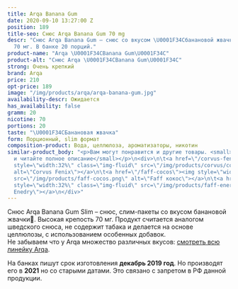 ```yaml
---
title: Arqa Banana Gum
date: 2020-09-10 13:27:00 Z
position: 189
title-seo: Снюс Arqa Banana Gum 70 mg
descr: "Снюс Arqa Banana Gum – снюс со вкусом \U0001F34Cбанановой жвачки. Крепость
  70 мг. В банке 20 порций."
product-name: "Arqa \U0001F34CBanana Gum\U0001F34C"
product-alt: "Снюс Arqa \U0001F34CBanana Gum\U0001F34C"
strong: Очень крепкий
brand: Arqa
price: 210
opt-price: 189
image: "/img/products/arqa/arqa-banana-gum.jpg"
availability-descr: Ожидается
has_availability: false
gramm: 20
nicotine: 70
portions: 20
taste: "\U0001F34CБанановая жвачка"
form: Порционный, slim формат
composition-product: Вода, целлюлоза, ароматизаторы, никотин
similar-product_body: "<p>Вам могут понравится и другие товары. <small>Жмите на картинки
  и читайте полное описание</small></p>\n<div>\n\t<a href=\"/corvus-fenix-barberry\"><img
  style=\"width:32%\" class=\"img-fluid\" src=\"/img/products/corvus/corvus-fenix.png\"
  alt=\"Corvus Fenix\"></a>\n\t<a href=\"/faff-cocos\"><img style=\"width:32%\" class=\"img-fluid\"
  src=\"/img/products/faff-cocos.png\" alt=\"Faff кокос\"></a>\n\t<a href=\"/faff-snus-energy\"><img
  style=\"width:32%\" class=\"img-fluid\" src=\"/img/products/faff-energy.png\" alt=\"Faff
  Enedry\"></a>\n</div>"
---
```


Снюс Arqa Banana Gum Slim – снюс, слим-пакеты со вкусом банановой жвачки🍌. Высокая крепость 70 мг. Продукт считается аналогом шведского снюса, не содержит табака и делается на основе целлюлозы, с использованием особенных добавок.<br>
Не забываем что у Arqa множество различных вкусов: [смотреть всю линейку Arqa](/arqa).

На банках пишут срок изготовления **декабрь 2019 год**. Но производят его в **2021** но со старыми датами. Это связано с запретом в РФ данной продукции.